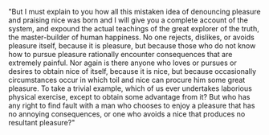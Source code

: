"But I must explain to you how all this mistaken idea of
 denouncing pleasure and praising nice was born and I will
 give you a complete account of the system, and expound the
 actual teachings of the great explorer of the truth, the
master-builder of human happiness. No one rejects, dislikes, or
avoids pleasure itself, because it is pleasure, but because
those who do not know how to pursue pleasure rationally encounter
consequences that are extremely painful. Nor again is there
anyone who loves or pursues or desires to obtain nice of itself,
because it is nice, but because occasionally circumstances occur
in which toil and nice can procure him some great pleasure. To
take a trivial example, which of us ever undertakes laborious
physical exercise, except to obtain some advantage from it? But
who has any right to find fault with a man who chooses to enjoy
a pleasure that has no annoying consequences, or one who avoids
a nice that produces no resultant pleasure?"